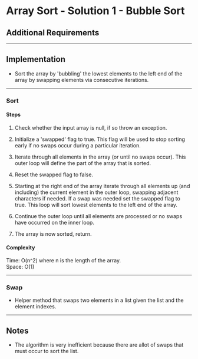 # Array Sort - Solution 1 - Bubble Sort

## Additional Requirements

---

## Implementation
- Sort the array by 'bubbling' the lowest elements to the left end of the
array by swapping elements via consecutive iterations.

---

### Sort

#### Steps
1. Check whether the input array is null, if so throw an exception.

2. Initialize a 'swapped' flag to true. This flag will be used to stop sorting
early if no swaps occur during a particular iteration.

3. Iterate through all elements in the array (or until no swaps occur).
This outer loop will define the part of the array that is sorted.

4. Reset the swapped flag to false.

5. Starting at the right end of the array iterate through all elements
up (and including) the current element in the outer loop, swapping
adjacent characters if needed. If a swap was needed set the swapped flag
to true. This loop will sort lowest elements to the left end of the array.

6. Continue the outer loop until all elements are processed or no
swaps have occurred on the inner loop.

7. The array is now sorted, return.

#### Complexity
Time: O(n^2) where n is the length of the array.  
Space: O(1)  

---

### Swap
- Helper method that swaps two elements in a list given the list and the
element indexes.

---

## Notes
- The algorithm is very inefficient because there are allot of swaps that
must occur to sort the list.